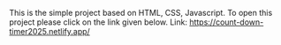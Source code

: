 This is the simple project based on HTML, CSS, Javascript. To open this project please click on the link given below.
Link: https://count-down-timer2025.netlify.app/